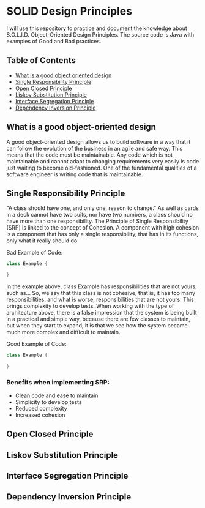
# SOLID Design Principles

I will use this repository to practice and document the knowledge about S.O.L.I.D. Object-Oriented Design Principles.
The source code is Java with examples of Good and Bad practices.


## Table of Contents

* [What is a good object oriented design](#what-is-a-good-object-oriented-design)
* [Single Responsibility Principle](#single-responsibility-principle)
* [Open Closed Principle](#open-closed-principle)
* [Liskov Substitution Principle](#Liskov-Substitution-Principle)
* [Interface Segregation Principle](#interface-segregation-principle)
* [Dependency Inversion Principle](#dependency-inversion-principle)


## What is a good object-oriented design

A good object-oriented design allows us to build software in a way that it can follow the evolution of the business in an agile and safe way. This means that the code must be maintainable.
Any code which is not maintainable and cannot adapt to changing requirements very easily is code just waiting to become old-fashioned.
One of the fundamental qualities of a software engineer is writing code that is maintainable.


## Single Responsibility Principle

"A class should have one, and only one, reason to change."
As well as cards in a deck cannot have two suits, nor have two numbers, a class should no have more than one responsibility.
The Principle of Single Responsibility (SRP) is linked to the concept of Cohesion.
A component with high cohesion is a component that has only a single responsibility, that has in its functions, only what it really should do.

Bad Example of Code:
```java
class Example {

}
```

In the example above, class Example has responsibilities that are not yours, such as... So, we say that this class is not cohesive, that is, it has too many responsibilities, and what is worse, responsibilities that are not yours.
This brings complexity to develop tests.
When working with the type of architecture above, there is a false impression that the system is being built in a practical and simple way, because there are few classes to maintain, but when they start to expand, it is that we see how the system became much more complex and difficult to maintain.

Good Example of Code:
```java
class Example {
    
}
```

### Benefits when implementing SRP:

* Clean code and ease to maintain
* Simplicity to develop tests
* Reduced complexity
* Increased cohesion


## Open Closed Principle


## Liskov Substitution Principle


## Interface Segregation Principle


## Dependency Inversion Principle

